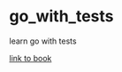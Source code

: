 # go_with_tests
learn go with tests


[link to book](https://quii.gitbook.io/learn-go-with-tests/go-fundamentals/hello-world) 

